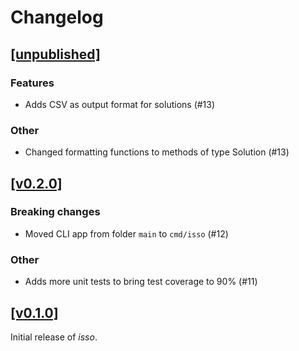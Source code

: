 # Changelog

## [[unpublished]](https://github.com/mlange-42/isso/compare/v0.2.0...main)

### Features

* Adds CSV as output format for solutions (#13)

### Other

* Changed formatting functions to methods of type Solution (#13)

## [[v0.2.0]](https://github.com/mlange-42/isso/compare/v0.1.0...v0.2.0)

### Breaking changes

* Moved CLI app from folder `main` to `cmd/isso` (#12)

### Other

* Adds more unit tests to bring test coverage to 90% (#11)

## [[v0.1.0]](https://github.com/mlange-42/isso/tree/v0.1.0)

Initial release of *isso*.
